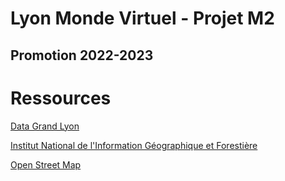 # Lyon Monde Virtuel - Projet M2

## Promotion 2022-2023

# Ressources

[Data Grand Lyon](https://data.grandlyon.com/)

[Institut National de l'Information Géographique et Forestière](https://www.ign.fr/)

[Open Street Map](https://www.openstreetmap.fr/)
